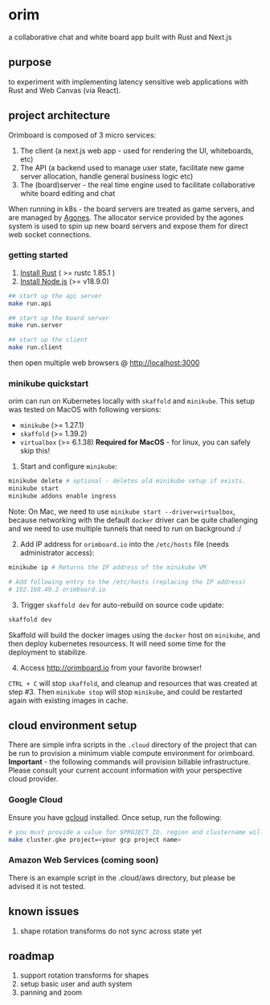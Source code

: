 # orim

a collaborative chat and white board app built with Rust and Next.js

## purpose

to experiment with implementing latency sensitive web applications with Rust and Web Canvas (via React).

## project architecture

Orimboard is composed of 3 micro services:

1. The client (a next.js web app - used for rendering the UI, whiteboards, etc)
2. The API (a backend used to manage user state, facilitate new game server allocation, handle general business logic etc)
3. The (board)server - the real time engine used to facilitate collaborative white board editing and chat

When running in k8s - the board servers are treated as game servers, and are managed by [Agones](https://agones.dev). The allocator service provided by the agones system is used to spin up new board servers and expose them for direct web socket connections.

### getting started

1. [Install Rust](https://www.rust-lang.org/tools/install) ( >= rustc 1.85.1 )
2. [Install Node.js](https://nodejs.org/en/download/current/) (>= v18.9.0)

```bash
## start up the api server
make run.api

## start up the board server
make run.server

## start up the client
make run.client
```

then open multiple web browsers @ <http://localhost:3000>

### minikube quickstart

orim can run on Kubernetes locally with `skaffold` and `minikube`. This setup was tested on MacOS with following versions:

- `minikube` (>= 1.27.1)
- `skaffold` (>= 1.39.2)
- `virtualbox` (>= 6.1.38) **Required for MacOS** - for linux, you can safely skip this!

1. Start and configure `minikube`:

```bash
minikube delete # optional - deletes old minikube setup if exists.
minikube start
minikube addons enable ingress
```

Note: On Mac, we need to use `minikube start --driver=virtualbox`, because networking with the default `docker` driver can be quite challenging and we need to use multiple tunnels that need to run on background :/

2. Add IP address for `orimboard.io` into the `/etc/hosts` file (needs administrator access):

```bash
minikube ip # Returns the IP address of the minikube VM

# Add following entry to the /etc/hosts (replacing the IP address)
# 192.168.49.2 orimboard.io
```

3. Trigger `skaffold dev` for auto-rebuild on source code update:

```bash
skaffold dev
```

Skaffold will build the docker images using the `docker` host on `minikube`, and then deploy kubernetes resourcess. It will need some time for the deployment to stabilize.

4. Access <http://orimboard.io> from your favorite browser!

`CTRL + C` will stop `skaffold`, and cleanup and resources that was created at step #3. Then `minikube stop` will stop `minikube`, and could be restarted again with existing images in cache.

## cloud environment setup

There are simple infra scripts in the `.cloud` directory of the project that can be run to provision a minimum viable compute environment for orimboard.
**Important** - the following commands will provision billable infrastructure. Please consult your current account information with your perspective cloud provider.

### Google Cloud

Ensure you have [gcloud](https://cloud.google.com/sdk/gcloud/) installed. Once setup, run the following:

```bash
# you must provide a value for $PROJECT_ID. region and clustername will fallback to defaults. please consult the script
make cluster.gke project=<your gcp project name>
```

### Amazon Web Services (coming soon)

There is an example script in the .cloud/aws directory, but please be advised it is not tested.

## known issues

1. shape rotation transforms do not sync across state yet

## roadmap

1. support rotation transforms for shapes
2. setup basic user and auth system
4. panning and zoom
